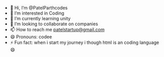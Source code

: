 - 👋 Hi, I’m @PatelParthcodes
- 👀 I’m interested in Coding
- 🌱 I’m currently learning unity
- 💞️ I’m looking to collaborate on companies
- 📫 How to reach me patelstartup@gmail.com
- 😄 Pronouns: codee
- ⚡ Fun fact: when i start my journey i though html is an coding language 😄

<!---
PatelParthcodes/PatelParthcodes is a ✨ special ✨ repository because its `README.md` (this file) appears on your GitHub profile.
You can click the Preview link to take a look at your changes.
--->
